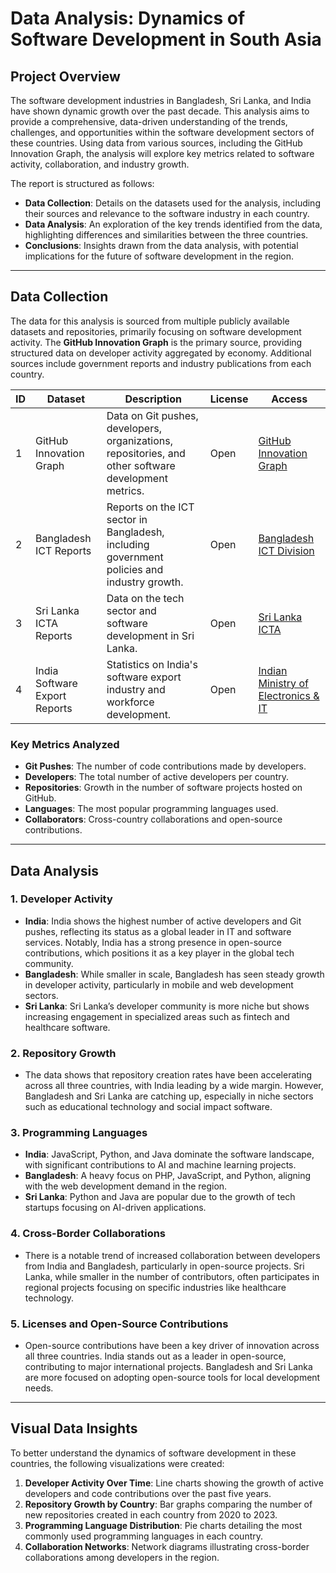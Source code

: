 # Data Analysis: Dynamics of Software Development in South Asia

## Project Overview
The software development industries in Bangladesh, Sri Lanka, and India have shown dynamic growth over the past decade. This analysis aims to provide a comprehensive, data-driven understanding of the trends, challenges, and opportunities within the software development sectors of these countries. Using data from various sources, including the GitHub Innovation Graph, the analysis will explore key metrics related to software activity, collaboration, and industry growth.

The report is structured as follows:
- **Data Collection**: Details on the datasets used for the analysis, including their sources and relevance to the software industry in each country.
- **Data Analysis**: An exploration of the key trends identified from the data, highlighting differences and similarities between the three countries.
- **Conclusions**: Insights drawn from the data analysis, with potential implications for the future of software development in the region.

---

## Data Collection

The data for this analysis is sourced from multiple publicly available datasets and repositories, primarily focusing on software development activity. The **GitHub Innovation Graph** is the primary source, providing structured data on developer activity aggregated by economy. Additional sources include government reports and industry publications from each country.

| ID  | Dataset                     | Description                                                                                     | License | Access                                      |
|-----|-----------------------------|-------------------------------------------------------------------------------------------------|---------|---------------------------------------------|
| 1   | GitHub Innovation Graph      | Data on Git pushes, developers, organizations, repositories, and other software development metrics. | Open    | [GitHub Innovation Graph](#)                |
| 2   | Bangladesh ICT Reports       | Reports on the ICT sector in Bangladesh, including government policies and industry growth.      | Open    | [Bangladesh ICT Division](#)                |
| 3   | Sri Lanka ICTA Reports       | Data on the tech sector and software development in Sri Lanka.                                   | Open    | [Sri Lanka ICTA](#)                         |
| 4   | India Software Export Reports| Statistics on India's software export industry and workforce development.                        | Open    | [Indian Ministry of Electronics & IT](#)    |

### Key Metrics Analyzed
- **Git Pushes**: The number of code contributions made by developers.
- **Developers**: The total number of active developers per country.
- **Repositories**: Growth in the number of software projects hosted on GitHub.
- **Languages**: The most popular programming languages used.
- **Collaborators**: Cross-country collaborations and open-source contributions.

---

## Data Analysis

### 1. Developer Activity
- **India**: India shows the highest number of active developers and Git pushes, reflecting its status as a global leader in IT and software services. Notably, India has a strong presence in open-source contributions, which positions it as a key player in the global tech community.
- **Bangladesh**: While smaller in scale, Bangladesh has seen steady growth in developer activity, particularly in mobile and web development sectors.
- **Sri Lanka**: Sri Lanka’s developer community is more niche but shows increasing engagement in specialized areas such as fintech and healthcare software.

### 2. Repository Growth
- The data shows that repository creation rates have been accelerating across all three countries, with India leading by a wide margin. However, Bangladesh and Sri Lanka are catching up, especially in niche sectors such as educational technology and social impact software.

### 3. Programming Languages
- **India**: JavaScript, Python, and Java dominate the software landscape, with significant contributions to AI and machine learning projects.
- **Bangladesh**: A heavy focus on PHP, JavaScript, and Python, aligning with the web development demand in the region.
- **Sri Lanka**: Python and Java are popular due to the growth of tech startups focusing on AI-driven applications.

### 4. Cross-Border Collaborations
- There is a notable trend of increased collaboration between developers from India and Bangladesh, particularly in open-source projects. Sri Lanka, while smaller in the number of contributors, often participates in regional projects focusing on specific industries like healthcare technology.

### 5. Licenses and Open-Source Contributions
- Open-source contributions have been a key driver of innovation across all three countries. India stands out as a leader in open-source, contributing to major international projects. Bangladesh and Sri Lanka are more focused on adopting open-source tools for local development needs.

---

## Visual Data Insights

To better understand the dynamics of software development in these countries, the following visualizations were created:
1. **Developer Activity Over Time**: Line charts showing the growth of active developers and code contributions over the past five years.
2. **Repository Growth by Country**: Bar graphs comparing the number of new repositories created in each country from 2020 to 2023.
3. **Programming Language Distribution**: Pie charts detailing the most commonly used programming languages in each country.
4. **Collaboration Networks**: Network diagrams illustrating cross-border collaborations among developers in the region.